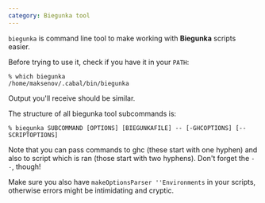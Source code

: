 ```yaml
---
category: Biegunka tool
---
```


`biegunka` is command line tool to make working with __Biegunka__ scripts easier.

Before trying to use it, check if you have it in your `PATH`:

```shell
% which biegunka
/home/maksenov/.cabal/bin/biegunka
```

Output you'll receive should be similar.

The structure of all biegunka tool subcommands is:

```shell
% biegunka SUBCOMMAND [OPTIONS] [BIEGUNKAFILE] -- [-GHCOPTIONS] [--SCRIPTOPTIONS]
```

Note that you can pass commands to ghc (these start with one hyphen) and also
to script which is ran (those start with two hyphens). Don't forget the `--`, though!

Make sure you also have `makeOptionsParser ''Environments` in your scripts,
otherwise errors might be intimidating and cryptic.
